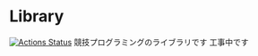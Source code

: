 # Library
[![Actions Status](https://github.com/shikiyuiro/Library/workflows/verify/badge.svg)](https://github.com/shikiyuiro/Library/actions) 
競技プログラミングのライブラリです
工事中です
